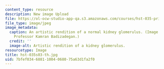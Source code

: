 ```yaml
---
content_type: resource
description: New image Upload
file: https://ol-ocw-studio-app-qa.s3.amazonaws.com/courses/hst-035-principle-and-practice-of-human-pathology-spring-2003/7bfef03468811004068075a63d1fa2f0_hst-035s03-th.jpg
file_type: image/jpeg
image_metadata:
  caption: An artistic rendition of a normal kidney glomerulus. (Image courtesy of
    Professor Kamran Badizadegan.)
  credit: ''
  image-alt: Artistic rendition of a kidney glomerulus.
resourcetype: Image
title: hst-035s03-th.jpg
uid: 7bfef034-6881-1004-0680-75a63d1fa2f0
---
```

